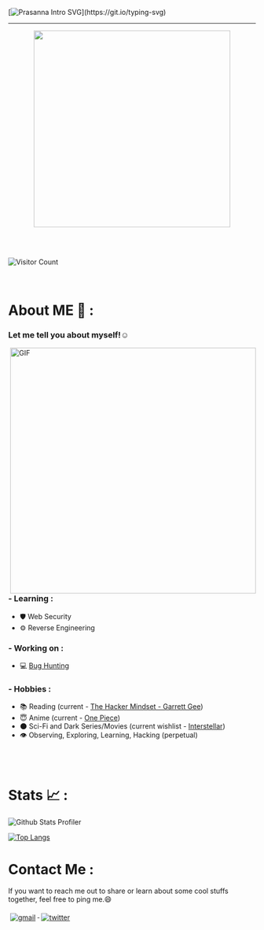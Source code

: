 [![Prasanna Intro SVG](https://readme-typing-svg.demolab.com?font=Roboto+Mono&size=35&duration=3500&pause=300&color=A2E42B&vCenter=true&width=650&height=80&lines=Hey+there%2C+I+am+Prasanna;I+am+a+Security+Enthusiast!;I+break+Logic;I+Contribute+to+a+Safer+Infosec.)](https://git.io/typing-svg)

 ---
 <p align="center">
 <img width=400 src="https://user-images.githubusercontent.com/74038190/229223156-0cbdaba9-3128-4d8e-8719-b6b4cf741b67.gif" >
 </p>
 
<br><br>

![Visitor Count](https://profile-counter.glitch.me/imprasanna/count.svg)
<br><br><br>
# About ME 💬 :

### Let me tell you about myself!☺️

<img hight="400" width="500" alt="GIF" align="right" src="https://media.tenor.com/4XDjR7Y2GcwAAAAM/eren-freedom.gif">

### - Learning :
- 🛡️ Web Security
- ⚙️ Reverse Engineering

### - Working on :
- 💻 [Bug Hunting](https://hackerone.com)

### - Hobbies : 
- 📚 Reading (current - [The Hacker Mindset - Garrett Gee](https://drive.google.com/file/d/1lrWyKkZ7dMMt2xF9WwamLzpEgTg9GWGi/view?usp=sharing))
- 😇 Anime (current - [One Piece](https://aniwatchtv.to/one-piece-100))
- 🌑 Sci-Fi and Dark Series/Movies (current wishlist - [Interstellar](https://sflix.to/movie/free-interstellar-hd-19788))
- 👁️ Observing, Exploring, Learning, Hacking (perpetual)



</br>
</br>

# Stats 📈 :

![Github Stats Profiler](https://github-stats-alpha.vercel.app/api?username=imprasanna&cc=000&tc=fff&ic=fff&bc=000)

[![Top Langs](https://github-readme-stats.vercel.app/api/top-langs/?username=imprasanna&bg_color=000&border_color=000&text_color=fff)](https://github.com/anuraghazra/github-readme-stats)

# Contact Me :

If you want to reach me out to share or learn about some cool stuffs together, feel free to ping me.😄

<p align="left">
  <a href="mailto:ping@aprasanna.com.np">
    <img src="svg/social/gmail.svg" alt="gmail" style="vertical-align:top; margin:6px 4px">
  </a>

  <a href="https://x.com/a_prasanna__">
    <img src="svg/social/twitter.svg" alt="twitter" style="vertical-align:top; margin:6px 4px">
  </a>
  
</p>

</br>
</br>
<!-- For more icons please follow  https://github.com/MikeCodesDotNET/ColoredBadges -->

